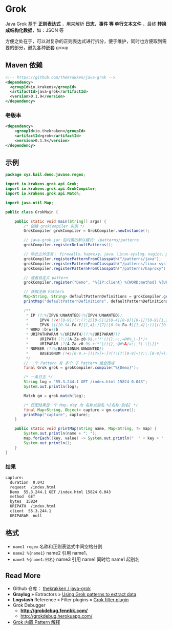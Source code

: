 # Grok



Java Grok 基于 **正则表达式** ，用来解析 **日志、事件 等 单行文本文件** ，最终 **转换成结构化数据**，如：JSON 等

方便之处在于，可以对复杂的正则表达式进行拆分，便于维护，同时也方便取到需要的部分，避免各种嵌套 group



## Maven 依赖

``` xml
<!-- https://github.com/thekrakken/java-grok -->
<dependency>
  <groupId>io.krakens</groupId>
  <artifactId>java-grok</artifactId>
  <version>0.1.9</version>
</dependency>
```

### ~~老版本~~

``` xml
<dependency>
    <groupId>io.thekraken</groupId>
    <artifactId>grok</artifactId>
    <version>0.1.5</version>
</dependency>
```

## 示例

``` java
package xyz.kail.demo.javase.regex;

import io.krakens.grok.api.Grok;
import io.krakens.grok.api.GrokCompiler;
import io.krakens.grok.api.Match;

import java.util.Map;

public class GrokMain {

    public static void main(String[] args) {
        /* 创建 grokCompiler 实例 */
        GrokCompiler grokCompiler = GrokCompiler.newInstance();

        // java-grok.jar 包内置的默认模式: /patterns/patterns
        grokCompiler.registerDefaultPatterns();

        // 除此之外还有： firewalls、haproxy、java、linux-syslog、nagios、postfix、ruby
        grokCompiler.registerPatternFromClasspath("/patterns/java");
        grokCompiler.registerPatternFromClasspath("/patterns/linux-syslog");
        grokCompiler.registerPatternFromClasspath("/patterns/haproxy");

        // 或者自定义 pattern
        grokCompiler.register("Demo", "%{IP:client} %{WORD:method} %{URIPATHPARAM:request} %{NUMBER:bytes} %{NUMBER:duration}");

        // 获取注册 Pattern
        Map<String, String> defaultPatternDefinitions = grokCompiler.getPatternDefinitions();
        printMap("defaultPatternDefinitions", defaultPatternDefinitions);

        /**
         * IP (?:%{IPV6:UNWANTED}|%{IPV4:UNWANTED})
         *     IPV4 (?<![0-9])(?:(?:25[0-5]|2[0-4][0-9]|[0-1]?[0-9]{1,2})[.](?:25[0-5]|2[0-4][0-9]|[0-1]?[0-9]{1,2})[.](?:25[0-5]|2[0-4][0-9]|[0-1]?[0-9]{1,2})[.](?:25[0-5]|2[0-4][0-9]|[0-1]?[0-9]{1,2}))(?![0-9])
         *     IPV6 ((([0-9A-Fa-f]{1,4}:){7}([0-9A-Fa-f]{1,4}|:))|(([0-9A-Fa-f]{1,4}:){6}(:[0-9A-Fa-f]{1,4}|((25[0-5]|2[0-4]\d|1\d\d|[1-9]?\d)(\.(25[0-5]|2[0-4]\d|1\d\d|[1-9]?\d)){3})|:))|(([0-9A-Fa-f]{1,4}:){5}(((:[0-9A-Fa-f]{1,4}){1,2})|:((25[0-5]|2[0-4]\d|1\d\d|[1-9]?\d)(\.(25[0-5]|2[0-4]\d|1\d\d|[1-9]?\d)){3})|:))|(([0-9A-Fa-f]{1,4}:){4}(((:[0-9A-Fa-f]{1,4}){1,3})|((:[0-9A-Fa-f]{1,4})?:((25[0-5]|2[0-4]\d|1\d\d|[1-9]?\d)(\.(25[0-5]|2[0-4]\d|1\d\d|[1-9]?\d)){3}))|:))|(([0-9A-Fa-f]{1,4}:){3}(((:[0-9A-Fa-f]{1,4}){1,4})|((:[0-9A-Fa-f]{1,4}){0,2}:((25[0-5]|2[0-4]\d|1\d\d|[1-9]?\d)(\.(25[0-5]|2[0-4]\d|1\d\d|[1-9]?\d)){3}))|:))|(([0-9A-Fa-f]{1,4}:){2}(((:[0-9A-Fa-f]{1,4}){1,5})|((:[0-9A-Fa-f]{1,4}){0,3}:((25[0-5]|2[0-4]\d|1\d\d|[1-9]?\d)(\.(25[0-5]|2[0-4]\d|1\d\d|[1-9]?\d)){3}))|:))|(([0-9A-Fa-f]{1,4}:){1}(((:[0-9A-Fa-f]{1,4}){1,6})|((:[0-9A-Fa-f]{1,4}){0,4}:((25[0-5]|2[0-4]\d|1\d\d|[1-9]?\d)(\.(25[0-5]|2[0-4]\d|1\d\d|[1-9]?\d)){3}))|:))|(:(((:[0-9A-Fa-f]{1,4}){1,7})|((:[0-9A-Fa-f]{1,4}){0,5}:((25[0-5]|2[0-4]\d|1\d\d|[1-9]?\d)(\.(25[0-5]|2[0-4]\d|1\d\d|[1-9]?\d)){3}))|:)))(%.+)?
         * WORD \b\w+\b
         * URIPATHPARAM %{URIPATH}(?:%{URIPARAM})?
         *     URIPATH (?:/[A-Za-z0-9$.+!*'(){},~:;=@#%_\-]*)+
         *     URIPARAM \?[A-Za-z0-9$.+!*'|(){},~@#%&/=:;_?\-\[\]]*
         * NUMBER (?:%{BASE10NUM:UNWANTED})
         *     BASE10NUM (?<![0-9.+-])(?>[+-]?(?:(?:[0-9]+(?:\.[0-9]+)?)|(?:\.[0-9]+)))
         */
        // 一个 Pattern 有 多个 子 Pattern 组合而成
        final Grok grok = grokCompiler.compile("%{Demo}");

        /* 一条日志 */
        String log = "55.3.244.1 GET /index.html 15824 0.043";
        System.out.println(log);

        Match gm = grok.match(log);

        /* 匹配结果是一个 Map，Key 为 名称或别名 %{名称:别名} */
        final Map<String, Object> capture = gm.capture();
        printMap("capture", capture);
    }

    public static void printMap(String name, Map<String, ?> map) {
        System.out.println(name + ": ");
        map.forEach((key, value) -> System.out.println("  " + key + "  " + value));
        System.out.println();
    }
}
```

### 结果

```bash
capture: 
  duration  0.043
  request  /index.html
  Demo  55.3.244.1 GET /index.html 15824 0.043
  method  GET
  bytes  15824
  URIPATH  /index.html
  client  55.3.244.1
  URIPARAM  null
```

## 格式

- `name1 regex` 名称和正则表达式中间空格分割
- `name2 %{name1}` name2 引用 name1，
- `name3 %{name1:别名}` name3 引用 name1 同时给 name1 起别名



## Read More

- Github 仓库： [thekrakken / java-grok](https://github.com/thekrakken/java-grok)
- **Graylog** » Extractors »  [Using Grok patterns to extract data](https://docs.graylog.org/en/3.3/pages/extractors.html#using-grok-patterns-to-extract-data)
- **Logstash** Reference » Filter plugins » [Grok filter plugin](https://www.elastic.co/guide/en/logstash/current/plugins-filters-grok.html)
- Grok Debugger
  - **http://grokdebug.fennbk.com/**
  - http://grokdebug.herokuapp.com/
- [Grok 内置 Pattern 解释](https://www.cnblogs.com/zhangan/p/11395056.html)

